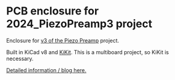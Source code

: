 # PCB enclosure for 2024_PiezoPreamp3 project
Enclosure for [v3 of the Piezo Preamp](https://github.com/arxwtf/2024_PiezoPreamp3_Enclosure) project.

Built in KiCad v8 and [KiKit](https://github.com/yaqwsx/KiKit). This is a multiboard project, so KiKit is necessary.

[Detailed information / blog here.](https://arx.wtf/blog/3-piezo-preamp)